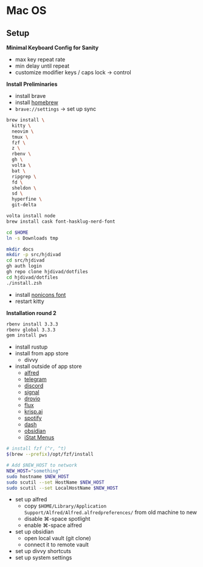 # Mac OS

## Setup

**Minimal Keyboard Config for Sanity**

- max key repeat rate
- min delay until repeat
- customize modifier keys / caps lock -> control

**Install Preliminaries**

- install brave
- install [homebrew][]
- `brave://settings` -> set up sync

```bash
brew install \
  kitty \
  neovim \
  tmux \
  fzf \
  z \
  rbenv \
  gh \
  volta \
  bat \
  ripgrep \
  fd \
  sheldon \
  sd \
  hyperfine \
  git-delta

volta install node
brew install cask font-hasklug-nerd-font

cd $HOME
ln -s Downloads tmp

mkdir docs
mkdir -p src/hjdivad
cd src/hjdivad
gh auth login
gh repo clone hjdivad/dotfiles
cd hjdivad/dotfiles
./install.zsh
```

- install [nonicons font](https://github.com/yamatsum/nonicons/blob/master/dist/nonicons.ttf)
- restart kitty

**Installation round 2**

```bash
rbenv install 3.3.3
rbenv global 3.3.3
gem install pws
```

- install rustup
- install from app store
  - divvy
- install outside of app store
  - [alfred](https://www.alfredapp.com/)
  - [telegram](https://desktop.telegram.org/)
  - [discord](https://discord.com/download)
  - [signal](https://signal.org/download/macos/)
  - [drovio](https://www.drovio.com/)
  - [flux](https://justgetflux.com/)
  - [krisp.ai](https://krisp.ai/)
  - [spotify](https://www.spotify.com/de-en/download/mac/)
  - [dash](https://kapeli.com/dash)
  - [obsidian](https://obsidian.md/download)
  - [iStat Menus](https://bjango.com/mac/istatmenus/)

```bash
# install fzf (^r, ^t)
$(brew --prefix)/opt/fzf/install

# Add $NEW_HOST to network
NEW_HOST="something"
sudo hostname $NEW_HOST
sudo scutil --set HostName $NEW_HOST
sudo scutil --set LocalHostName $NEW_HOST
```

- set up alfred
  - copy `$HOME/Library/Application Support/Alfred/Alfred.alfredpreferences/` from old machine to new
  - disable ⌘-space spotlight
  - enable ⌘-space alfred
- set up obsidian
  - open local vault (git clone)
  - connect it to remote vault
- set up divvy shortcuts
- set up system settings

[homebrew]: https://brew.sh/

